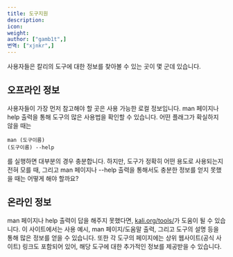 ```yaml
---
title: 도구지원
description:
icon:
weight:
author: ["gamb1t",]
번역: ["xjnkr",]
---
```


사용자들은 칼리의 도구에 대한 정보를 찾아볼 수 있는 곳이 몇 군데 있습니다.

## 오프라인 정보

사용자들이 가장 먼저 참고해야 할 곳은 사용 가능한 로컬 정보입니다. man 페이지나 help 출력을 통해 도구의 많은 사용법을 확인할 수 있습니다. 어떤 플래그가 확실하지 않을 때는
```console
man (도구이름)
(도구이름) --help
```
를 실행하면 대부분의 경우 충분합니다.
하지만, 도구가 정확히 어떤 용도로 사용되는지 전혀 모를 때, 그리고 man 페이지나 --help 출력을 통해서도 충분한 정보를 얻지 못했을 때는 어떻게 해야 할까요?

## 온라인 정보

man 페이지나 help 출력이 답을 해주지 못했다면, [kali.org/tools/](/tools/)가 도움이 될 수 있습니다. 이 사이트에서는 사용 예시, man 페이지/도움말 출력, 그리고 도구의 설명 등을 통해 많은 정보를 얻을 수 있습니다.
또한 각 도구의 페이지에는 상위 웹사이트(공식 사이트) 링크도 포함되어 있어, 해당 도구에 대한 추가적인 정보를 제공받을 수 있습니다.
